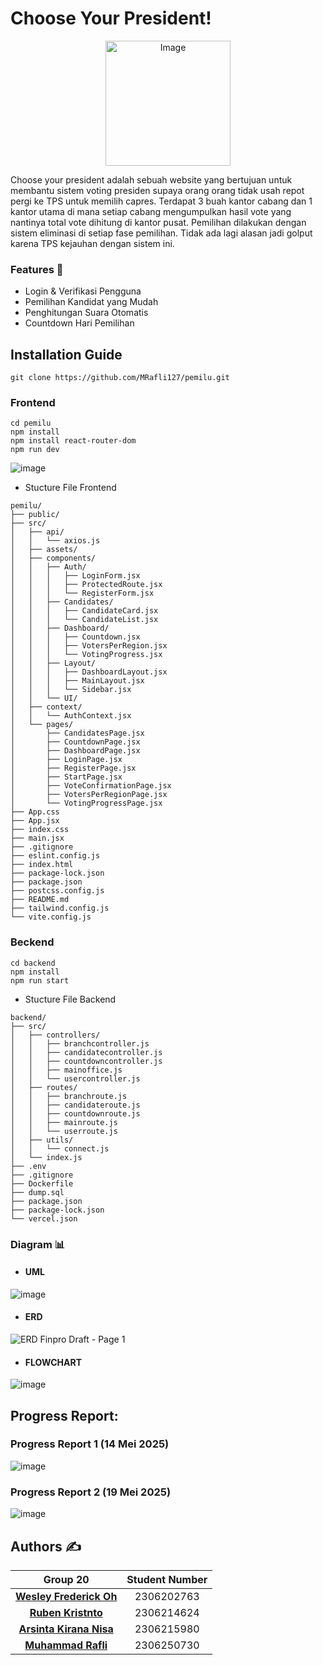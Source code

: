 # Choose Your President!

<p align="center">
  <img src="https://hackmd.io/_uploads/ryOHquF-gg.png" alt="Image" width="200">
</p>



Choose your president adalah sebuah website yang bertujuan untuk membantu sistem voting presiden supaya orang orang tidak usah repot pergi ke TPS untuk memilih capres. Terdapat 3 buah kantor cabang dan 1 kantor utama di mana setiap cabang mengumpulkan hasil vote yang nantinya total vote dihitung di kantor pusat. Pemilihan dilakukan dengan sistem eliminasi di setiap fase pemilihan. Tidak ada lagi alasan jadi golput karena TPS kejauhan dengan sistem ini.


### Features :star2: 
- Login & Verifikasi Pengguna
- Pemilihan Kandidat yang Mudah
- Penghitungan Suara Otomatis
- Countdown Hari Pemilihan

## Installation Guide

```
git clone https://github.com/MRafli127/pemilu.git
```

### Frontend
```
cd pemilu
npm install
npm install react-router-dom
npm run dev
```
![image](https://hackmd.io/_uploads/ByY7AOYZgl.png)


- Stucture File Frontend
```
pemilu/
├── public/
├── src/
│   ├── api/
│   │   └── axios.js
│   ├── assets/
│   ├── components/
│   │   ├── Auth/
│   │   │   ├── LoginForm.jsx
│   │   │   ├── ProtectedRoute.jsx
│   │   │   └── RegisterForm.jsx
│   │   ├── Candidates/
│   │   │   ├── CandidateCard.jsx
│   │   │   └── CandidateList.jsx
│   │   ├── Dashboard/
│   │   │   ├── Countdown.jsx
│   │   │   ├── VotersPerRegion.jsx
│   │   │   └── VotingProgress.jsx
│   │   ├── Layout/
│   │   │   ├── DashboardLayout.jsx
│   │   │   ├── MainLayout.jsx
│   │   │   └── Sidebar.jsx
│   │   └── UI/
│   ├── context/
│   │   └── AuthContext.jsx
│   └── pages/
│       ├── CandidatesPage.jsx
│       ├── CountdownPage.jsx
│       ├── DashboardPage.jsx
│       ├── LoginPage.jsx
│       ├── RegisterPage.jsx
│       ├── StartPage.jsx
│       ├── VoteConfirmationPage.jsx
│       ├── VotersPerRegionPage.jsx
│       └── VotingProgressPage.jsx
├── App.css
├── App.jsx
├── index.css
├── main.jsx
├── .gitignore
├── eslint.config.js
├── index.html
├── package-lock.json
├── package.json
├── postcss.config.js
├── README.md
├── tailwind.config.js
└── vite.config.js
```

### Beckend

```
cd backend
npm install
npm run start
```
- Stucture File Backend
```
backend/
├── src/
│   ├── controllers/
│   │   ├── branchcontroller.js
│   │   ├── candidatecontroller.js
│   │   ├── countdowncontroller.js
│   │   ├── mainoffice.js
│   │   └── usercontroller.js
│   ├── routes/
│   │   ├── branchroute.js
│   │   ├── candidateroute.js
│   │   ├── countdownroute.js
│   │   ├── mainroute.js
│   │   └── userroute.js
│   ├── utils/
│   │   └── connect.js
│   └── index.js
├── .env
├── .gitignore
├── Dockerfile
├── dump.sql
├── package.json
├── package-lock.json
└── vercel.json
```


### Diagram 📊
- #### UML
![image](https://hackmd.io/_uploads/HyFBPOtbee.png)

- #### ERD
![ERD Finpro Draft - Page 1](https://hackmd.io/_uploads/S1l3DZq-ex.png)


- #### FLOWCHART
![image](https://hackmd.io/_uploads/rJl8-Z9Wex.png)


## Progress Report:
### Progress Report 1 (14 Mei 2025)
![image](https://hackmd.io/_uploads/SkaItDYZxx.png)

### Progress Report 2 (19 Mei 2025)
![image](https://hackmd.io/_uploads/Hy5VtPt-ll.png)

## **Authors ✍️** 
| Group 20 | Student Number |
| :----------------: | :------------: |
| [**Wesley Frederick Oh**](https://github.com/sleepingpolice-afk)| 2306202763 |
| [**Ruben Kristnto**](https://github.com/RubenKristanto)| 2306214624 |
| [**Arsinta Kirana Nisa**](https://github.com/reimoyisuki)| 2306215980 |
| [**Muhammad Rafli**](https://github.com/MRafli127)| 2306250730 |
